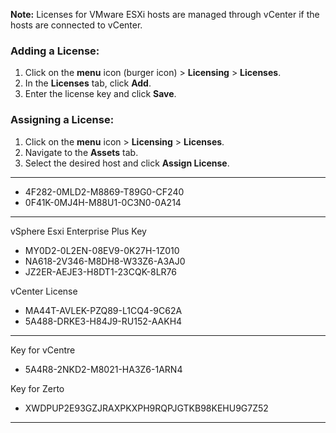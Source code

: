 **Note:** Licenses for VMware ESXi hosts are managed through vCenter if the hosts are connected to vCenter.

### Adding a License:

1. Click on the **menu** icon (burger icon) > **Licensing** > **Licenses**.
2. In the **Licenses** tab, click **Add**.
3. Enter the license key and click **Save**.

### Assigning a License:

1. Click on the **menu** icon > **Licensing** > **Licenses**.
2. Navigate to the **Assets** tab.
3. Select the desired host and click **Assign License**.

---

- 4F282-0MLD2-M8869-T89G0-CF240
- 0F41K-0MJ4H-M88U1-0C3N0-0A214

---

vSphere Esxi Enterprise Plus Key 
- MY0D2-0L2EN-08EV9-0K27H-1Z010
- NA618-2V346-M8DH8-W33Z6-A3AJ0
- JZ2ER-AEJE3-H8DT1-23CQK-8LR76

vCenter License 
- MA44T-AVLEK-PZQ89-L1CQ4-9C62A 
- 5A488-DRKE3-H84J9-RU152-AAKH4

---

Key for vCentre 
- 5A4R8-2NKD2-M8021-HA3Z6-1ARN4

Key for Zerto
- XWDPUP2E93GZJRAXPKXPH9RQPJGTKB98KEHU9G7Z52

---


